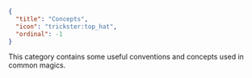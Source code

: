 ```json
{
  "title": "Concepts",
  "icon": "trickster:top_hat",
  "ordinal": -1
}
```

This category contains some useful conventions and concepts used in common magics.
